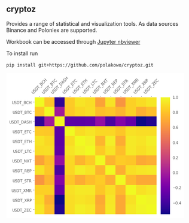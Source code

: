 ## cryptoz

Provides a range of statistical and visualization tools. As data sources Binance and Poloniex are supported.

Workbook can be accessed through [Jupyter nbviewer](http://nbviewer.jupyter.org/github/polakowo/cryptoz/blob/master/Workbook.ipynb)

To install run
```
pip install git+https://github.com/polakowo/cryptoz.git
```

![corr-matrix](corr-matrix.png)
